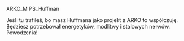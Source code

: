 ARKO_MIPS_Huffman


Jeśli tu trafiłeś, bo masz Huffmana jako projekt z ARKO to współczuję. Będziesz potrzebował energetyków, modlitwy i stalowych nerwów. Powodzenia!
